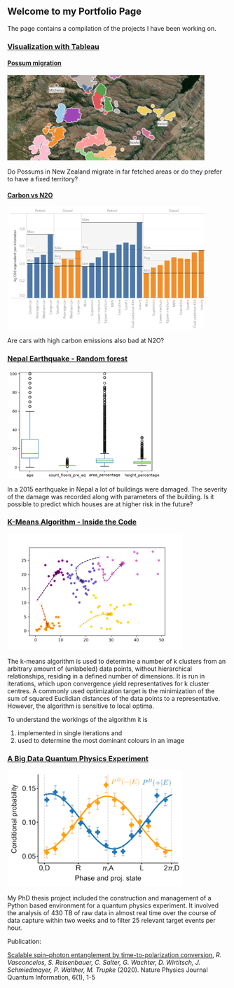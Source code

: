 ## Welcome to my Portfolio Page

The page contains a compilation of the projects I have been working on.


### [Visualization with Tableau](http://tableau.com)

#### [Possum migration](https://public.tableau.com/profile/sarah.reisenbauer#!/vizhome/PossumTracking/Dashboard1)
<img src="https://github.com/Sarahbjik/sarahbjik.github.io/blob/main/fuchskusu_map.png?raw=true" width="450" />

Do Possums in New Zealand migrate in far fetched areas or do they prefer to have a fixed territory?


#### [Carbon vs N2O](https://public.tableau.com/profile/sarah.reisenbauer#!/vizhome/Caremissions/Dashboard1)
<img src="https://github.com/Sarahbjik/sarahbjik.github.io/blob/main/carbondioxide_vs_n2o.png?raw=true" width="450" />

Are cars with high carbon emissions also bad at N2O?


### [Nepal Earthquake - Random forest](https://github.com/Sarahbjik/nepal_earthquake_classification/blob/main/nepal_earthquake.ipynb)

<img src="https://github.com/Sarahbjik/nepal_earthquake_classification/blob/main/nepal_eq.png?raw=true" width="350" />

In a 2015 earthquake in Nepal a lot of buildings were damaged. The severity of the damage was recorded along with parameters of the building. Is it possible to predict which houses are at higher risk in the future? 


### [K-Means Algorithm - Inside the Code](https://github.com/Sarahbjik/representative_based_clustering/blob/main/inside_kmeans.ipynb)

<img src="https://github.com/Sarahbjik/representative_based_clustering/blob/main/kmeans_after_4_iterations.png?raw=true" width="400" />

The k-means algorithm is used to determine a number of k clusters from an arbitrary amount of (unlabeled) data points, without hierarchical relationships, residing in a defined number of dimensions. It is run in iterations, which upon convergence yield representatives for k cluster centres. A commonly used optimization target is the minimization of the sum of squared Euclidian distances of the data points to a representative. However, the algorithm is sensitive to local optima.

To understand the workings of the algorithm it is

1. implemented in single iterations and 
2. used to determine the most dominant colours in an image


### [A Big Data Quantum Physics Experiment](https://www.dropbox.com/preview/Dissertation/Reisenbauer_Thesis.pdf)

<img src="https://github.com/Sarahbjik/sarahbjik.github.io/blob/main/6_3_condProb.png?raw=true" width="400" />

My PhD thesis project included the construction and management of a Python based environment for a quantum physics experiment. It involved the analysis of 430 TB of raw data in almost real time over the course of data capture within two weeks and to filter 25 relevant target events per hour. 

Publication:

[Scalable spin–photon entanglement by time-to-polarization conversion](https://www.nature.com/articles/s41534-019-0236-x), *R. Vasconcelos, S. Reisenbauer, C. Salter, G. Wachter, D. Wirtitsch, J. Schmiedmayer, P. Walther, M. Trupke* (2020). Nature Physics Journal Quantum Information, 6(1), 1-5

